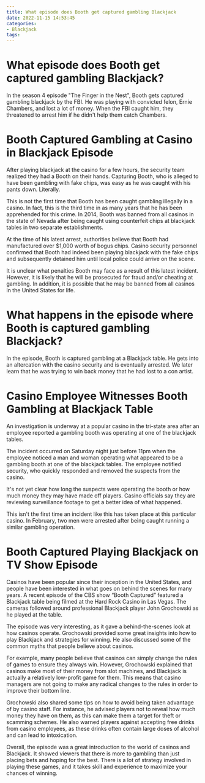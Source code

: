 ```yaml
---
title: What episode does Booth get captured gambling Blackjack
date: 2022-11-15 14:53:45
categories:
- Blackjack
tags:
---
```



#  What episode does Booth get captured gambling Blackjack?

In the season 4 episode "The Finger in the Nest", Booth gets captured gambling blackjack by the FBI. He was playing with convicted felon, Ernie Chambers, and lost a lot of money. When the FBI caught him, they threatened to arrest him if he didn't help them catch Chambers.

#  Booth Captured Gambling at Casino in Blackjack Episode

After playing blackjack at the casino for a few hours, the security team realized they had a Booth on their hands. Capturing Booth, who is alleged to have been gambling with fake chips, was easy as he was caught with his pants down. Literally.

This is not the first time that Booth has been caught gambling illegally in a casino. In fact, this is the third time in as many years that he has been apprehended for this crime. In 2014, Booth was banned from all casinos in the state of Nevada after being caught using counterfeit chips at blackjack tables in two separate establishments.

At the time of his latest arrest, authorities believe that Booth had manufactured over $1,000 worth of bogus chips. Casino security personnel confirmed that Booth had indeed been playing blackjack with the fake chips and subsequently detained him until local police could arrive on the scene.

It is unclear what penalties Booth may face as a result of this latest incident. However, it is likely that he will be prosecuted for fraud and/or cheating at gambling. In addition, it is possible that he may be banned from all casinos in the United States for life.

#  What happens in the episode where Booth is captured gambling Blackjack?

In the episode, Booth is captured gambling at a Blackjack table. He gets into an altercation with the casino security and is eventually arrested. We later learn that he was trying to win back money that he had lost to a con artist.

#  Casino Employee Witnesses Booth Gambling at Blackjack Table

An investigation is underway at a popular casino in the tri-state area after an employee reported a gambling booth was operating at one of the blackjack tables.

The incident occurred on Saturday night just before 11pm when the employee noticed a man and woman operating what appeared to be a gambling booth at one of the blackjack tables. The employee notified security, who quickly responded and removed the suspects from the casino.

It's not yet clear how long the suspects were operating the booth or how much money they may have made off players. Casino officials say they are reviewing surveillance footage to get a better idea of what happened.

This isn't the first time an incident like this has taken place at this particular casino. In February, two men were arrested after being caught running a similar gambling operation.

#  Booth Captured Playing Blackjack on TV Show Episode

Casinos have been popular since their inception in the United States, and people have been interested in what goes on behind the scenes for many years. A recent episode of the CBS show “Booth Captured” featured a Blackjack table being filmed at the Hard Rock Casino in Las Vegas. The cameras followed around professional Blackjack player John Grochowski as he played at the table.

The episode was very interesting, as it gave a behind-the-scenes look at how casinos operate. Grochowski provided some great insights into how to play Blackjack and strategies for winning. He also discussed some of the common myths that people believe about casinos.

For example, many people believe that casinos can simply change the rules of games to ensure they always win. However, Grochowski explained that casinos make most of their money from slot machines, and Blackjack is actually a relatively low-profit game for them. This means that casino managers are not going to make any radical changes to the rules in order to improve their bottom line.

Grochowski also shared some tips on how to avoid being taken advantage of by casino staff. For instance, he advised players not to reveal how much money they have on them, as this can make them a target for theft or scamming schemes. He also warned players against accepting free drinks from casino employees, as these drinks often contain large doses of alcohol and can lead to intoxication.

Overall, the episode was a great introduction to the world of casinos and Blackjack. It showed viewers that there is more to gambling than just placing bets and hoping for the best. There is a lot of strategy involved in playing these games, and it takes skill and experience to maximize your chances of winning.